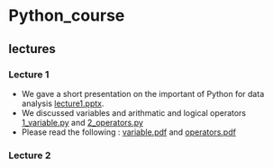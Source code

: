 # Python_course

## lectures 
### Lecture 1
- We gave a short presentation on the important of Python for data analysis [lecture1.pptx](lectures/lecture1.pptx). 
- We discussed variables and arithmatic and logical operators [1_variable.py](1_variable.py) and [2_operators.py](2_operators.py)
- Please read the following : [variable.pdf](lectures/1_variable.pdf) and [operators.pdf](lectures/2_Operators.pdf)
### Lecture 2




